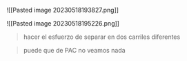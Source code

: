 ![[Pasted image 20230518193827.png]]

![[Pasted image 20230518195226.png]]
 > hacer el esfuerzo de separar en dos carriles diferentes
 
 > puede que de PAC no veamos nada
 
 